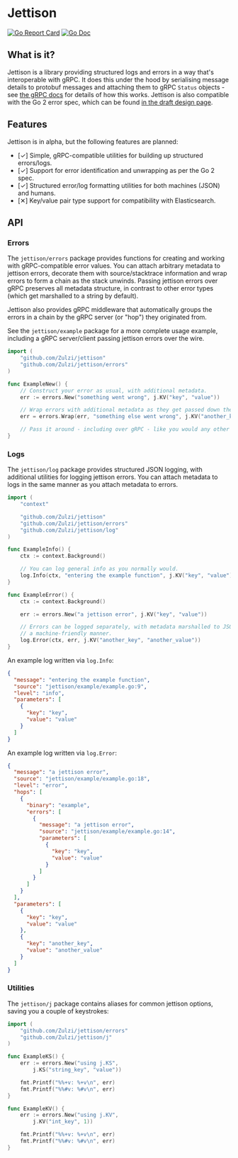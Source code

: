 # Jettison
[![Go Report Card](https://goreportcard.com/badge/github.com/Zulzi/jettison?style=flat-square)](https://goreportcard.com/report/github.com/Zulzi/jettison)
[![Go Doc](https://img.shields.io/badge/godoc-reference-blue.svg?style=flat-square)](http://godoc.org/github.com/Zulzi/jettison)

## What is it?
Jettison is a library providing structured logs and errors in a way that's
interoperable with gRPC. It does this under the hood by serialising message
details to protobuf messages and attaching them to gRPC `Status` objects - 
see [the gRPC docs](https://godoc.org/google.golang.org/grpc/status) for 
details of how this works. Jettison is also compatible with the Go 2 error
spec, which can be found [in the draft design page](https://go.googlesource.com/proposal/+/master/design/go2draft.md).

## Features
Jettison is in alpha, but the following features are planned:

* [✓] Simple, gRPC-compatible utilities for building up structured errors/logs.
* [✓] Support for error identification and unwrapping as per the Go 2 spec.
* [✓] Structured error/log formatting utilities for both machines (JSON) and 
      humans.
* [✕] Key/value pair type support for compatibility with Elasticsearch.

## API
### Errors
The `jettison/errors` package provides functions for creating and working with
gRPC-compatible error values. You can attach arbitrary metadata to jettison
errors, decorate them with source/stacktrace information and wrap errors to
form a chain as the stack unwinds. Passing jettison errors over gRPC preserves 
all metadata structure, in contrast to other error types (which get marshalled 
to a string by default).

Jettison also provides gRPC middleware that automatically groups the errors 
in a chain by the gRPC server (or "hop") they originated from.

See the `jettison/example` package for a more complete usage example, including
a gRPC server/client passing jettison errors over the wire.

```GO
import (
    "github.com/Zulzi/jettison"
    "github.com/Zulzi/jettison/errors"
)

func ExampleNew() {
	// Construct your error as usual, with additional metadata.
	err := errors.New("something went wrong", j.KV("key", "value"))

	// Wrap errors with additional metadata as they get passed down the stack.
	err = errors.Wrap(err, "something else went wrong", j.KV("another_key", "another_value"))

	// Pass it around - including over gRPC - like you would any other error.
}
```

### Logs
The `jettison/log` package provides structured JSON logging, with additional
utilities for logging jettison errors. You can attach metadata to logs in the
same manner as you attach metadata to errors.

```GO
import (
    "context"

    "github.com/Zulzi/jettison"
    "github.com/Zulzi/jettison/errors"
    "github.com/Zulzi/jettison/log"
)

func ExampleInfo() {
	ctx := context.Background()

	// You can log general info as you normally would.
	log.Info(ctx, "entering the example function", j.KV("key", "value"))
}

func ExampleError() {
	ctx := context.Background()

	err := errors.New("a jettison error", j.KV("key", "value"))

	// Errors can be logged separately, with metadata marshalled to JSON in
	// a machine-friendly manner.
	log.Error(ctx, err, j.KV("another_key", "another_value"))
}
```

An example log written via `log.Info`:
```JSON
{
  "message": "entering the example function",
  "source": "jettison/example/example.go:9",
  "level": "info",
  "parameters": [
    {
      "key": "key",
      "value": "value"
    }
  ]
}
```

An example log written via `log.Error`:
```JSON
{
  "message": "a jettison error",
  "source": "jettison/example/example.go:18",
  "level": "error",
  "hops": [
    {
      "binary": "example",
      "errors": [
        {
          "message": "a jettison error",
          "source": "jettison/example/example.go:14",
          "parameters": [
            {
              "key": "key",
              "value": "value"
            }
          ]
        }
      ]
    }
  ],
  "parameters": [
    {
      "key": "key",
      "value": "value"
    },
    {
      "key": "another_key",
      "value": "another_value"
    }
  ]
}
```

### Utilities
The `jettison/j` package contains aliases for common jettison options,
saving you a couple of keystrokes:

```GO
import (
    "github.com/Zulzi/jettison/errors"
    "github.com/Zulzi/jettison/j"
)

func ExampleKS() {
	err := errors.New("using j.KS",
		j.KS("string_key", "value"))

	fmt.Printf("%%+v: %+v\n", err)
	fmt.Printf("%%#v: %#v\n", err)
}

func ExampleKV() {
	err := errors.New("using j.KV",
		j.KV("int_key", 1))

	fmt.Printf("%%+v: %+v\n", err)
	fmt.Printf("%%#v: %#v\n", err)
}
```
